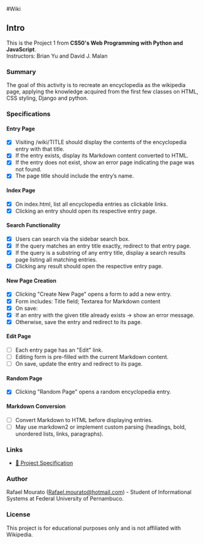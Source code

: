 #Wiki

## Intro

This is the Project 1 from **CS50's Web Programming with Python and JavaScript**.  
Instructors: Brian Yu and David J. Malan

### Summary

The goal of this activity is to recreate an encyclopedia as the wikipedia page, applying the knowledge acquired from the first few classes on HTML, CSS styling, Django and python.

### Specifications

#### Entry Page
- [x] Visiting /wiki/TITLE should display the contents of the encyclopedia entry with that title.
- [x] If the entry exists, display its Markdown content converted to HTML.
- [x] If the entry does not exist, show an error page indicating the page was not found.
- [x] The page title should include the entry’s name.
#### Index Page
- [x] On index.html, list all encyclopedia entries as clickable links.
- [x] Clicking an entry should open its respective entry page.
#### Search Functionality
- [x] Users can search via the sidebar search box.
- [x] If the query matches an entry title exactly, redirect to that entry page.
- [x] If the query is a substring of any entry title, display a search results page listing all matching entries.
- [x] Clicking any result should open the respective entry page.
#### New Page Creation
- [x] Clicking "Create New Page" opens a form to add a new entry.
- [x] Form includes: Title field; Textarea for Markdown content
- [x] On save: 
- [x] If an entry with the given title already exists → show an error message.
- [x] Otherwise, save the entry and redirect to its page.
#### Edit Page
- [ ] Each entry page has an "Edit" link.
- [ ] Editing form is pre-filled with the current Markdown content.
- [ ] On save, update the entry and redirect to its page.
#### Random Page
- [x] Clicking "Random Page" opens a random encyclopedia entry.
#### Markdown Conversion
- [ ] Convert Markdown to HTML before displaying entries.
- [ ] May use markdown2 or implement custom parsing (headings, bold, unordered lists, links, paragraphs).
### Links

- [🔗 Project Specification](https://cs50.harvard.edu/web/projects/1/wiki/)  


### Author
Rafael Mourato (Rafael.mourato@hotmail.com) - Student of Informational Systems at Federal University of Pernambuco.

### License
This project is for educational purposes only and is not affiliated with Wikipedia.
